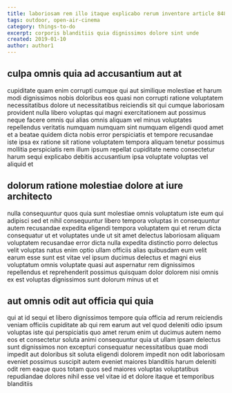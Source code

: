 ```yaml
---
title: laboriosam rem illo itaque explicabo rerum inventore article 8489
tags: outdoor, open-air-cinema
category: things-to-do
excerpt: corporis blanditiis quia dignissimos dolore sint unde
created: 2019-01-10
author: author1
---
```


## culpa omnis quia ad accusantium aut at

cupiditate quam enim corrupti cumque qui aut similique molestiae et harum modi dignissimos nobis doloribus eos quasi non corrupti ratione voluptatem necessitatibus dolore ut necessitatibus reiciendis sit qui cumque laboriosam provident nulla libero voluptas qui magni exercitationem aut possimus neque facere omnis qui alias omnis aliquam vel minus voluptates repellendus veritatis numquam numquam sint numquam eligendi quod amet et a beatae quidem dicta nobis error perspiciatis et tempore recusandae iste ipsa ex ratione sit ratione voluptatem tempora aliquam tenetur possimus mollitia perspiciatis rem illum ipsum repellat cupiditate nemo consectetur harum sequi explicabo debitis accusantium ipsa voluptate voluptas vel aliquid et

## dolorum ratione molestiae dolore at iure architecto

nulla consequuntur quos quia sunt molestiae omnis voluptatum iste eum qui adipisci sed et nihil consequuntur libero tempora voluptas in consequuntur autem recusandae expedita eligendi tempora voluptatem qui et rerum dicta consequatur ut et voluptates unde ut sit amet delectus laboriosam aliquam voluptatem recusandae error dicta nulla expedita distinctio porro delectus velit voluptas natus enim optio ullam officiis alias quibusdam eum velit earum esse sunt est vitae vel ipsum ducimus delectus et magni eius voluptatum omnis voluptate quasi aut aspernatur rem dignissimos repellendus et reprehenderit possimus quisquam dolor dolorem nisi omnis ex est voluptas dignissimos sunt dolorum minus ut et

## aut omnis odit aut officia qui quia

qui at id sequi et libero dignissimos tempore quia officia ad rerum reiciendis veniam officiis cupiditate ab qui rem earum aut vel quod deleniti odio ipsum voluptas iste qui perspiciatis quo amet rerum enim ut ducimus autem nemo eos et consectetur soluta animi consequuntur quia ut ullam ipsam delectus sunt dignissimos non excepturi consequatur necessitatibus quae modi impedit aut doloribus sit soluta eligendi dolorem impedit non odit laboriosam eveniet possimus suscipit autem eveniet maiores blanditiis harum deleniti odit rem eaque quos totam quos sed maiores voluptas voluptatibus repudiandae dolores nihil esse vel vitae id et dolore itaque et temporibus blanditiis
